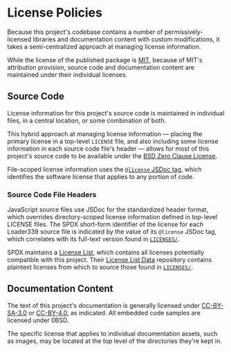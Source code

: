 # License Policies

Because this project's codebase contains a number of permissively-licensed
libraries and documentation content with custom modifications, it takes a
semi-centralized approach at managing license information.

While the license of the published package is
[MIT](https://opensource.org/licenses/mit), because of MIT's attribution
provision, source code and documentation content are maintained under their
individual licenses.

## Source Code

License information for this project's source code is maintained in individual
files, in a central location, or some combination of both.

This hybrid approach at managing license information — placing the primary
license in a top-level `LICENSE` file, and also including some license
information in each source code file's header — allows for most of this
project's source code to be available under the
[BSD Zero Clause License](https://opensource.org/licenses/0BSD).

File-scoped license information uses the
[`@license` JSDoc tag](https://jsdoc.app/tags-license.html), which identifies
the software license that applies to any portion of code.

### Source Code File Headers

JavaScript source files use JSDoc for the standardized header format, which
overrides directory-scoped license information defined in top-level LICENSE
files. The SPDX short-form identifier of the license for each Loader339 source
file is indicated by the value of its `@license` JSDoc tag, which correlates
with its full-text version found in [`LICENSES/`](../LICENSES/).

SPDX maintains a [License List](https://spdx.org/licenses/), which contains all
licenses potentially compatible with this project. Their
[License List Data](https://github.com/spdx/license-list-data/tree/master/text)
repository contains plaintext licenses from which to source those found in
[`LICENSES/`](../LICENSES/).

## Documentation Content

The text of this project's documentation is generally licensed under
[CC-BY-SA-3.0][cc-by-sa-3.0] or [CC-BY-4.0][cc-by-4.0], as indicated. All
embedded code samples are licensed under 0BSD.

The specific license that applies to individual documentation assets, such as
images, may be located at the top level of the directories they're kept in.

[cc-by-sa-3.0]: https://creativecommons.org/licenses/by-sa/3.0/
[cc-by-4.0]: https://creativecommons.org/licenses/by/4.0/
